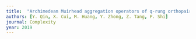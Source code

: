 ```yaml
---
title:  "Archimedean Muirhead aggregation operators of q-rung orthopair fuzzy numbers for multicriteria group decision making"
authors: [Y. Qin, X. Cui, M. Huang, Y. Zhong, Z. Tang, P. Shi]
journal: Complexity
year: 2019
---
```

